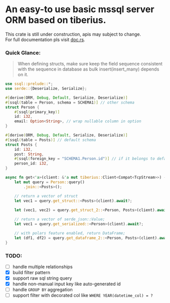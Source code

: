 # An easy-to use basic mssql server ORM based on tiberius.  

This crate is still under construction, apis may subject to change.   
For full documentation pls visit [doc.rs](https://docs.rs/ssql/*/ssql/).
### Quick Glance:
> When defining structs, make sure keep the field sequence consistent with the sequence in database as bulk insert(insert_many) depends on it. 
```rust
use ssql::prelude::*;
use serde::{Deserialize, Serialize};

#[derive(ORM, Debug, Default, Serialize, Deserialize)]
#[ssql(table = Person, schema = SCHEMA1)] // other schema
struct Person {
    #[ssql(primary_key)]
    id: i32,
    email: Option<String>, // wrap nullable column in option
}

#[derive(ORM, Debug, Default, Serialize, Deserialize)]
#[ssql(table = Posts)] // default schema
struct Posts {
    id: i32,
    post: String,
    #[ssql(foreign_key = "SCHEMA1.Person.id")] // if it belongs to default schema, just write TABLE.COLUMN
    person_id: i32,
}

async fn get<'a>(client: &'a mut tiberius::Client<Compat<TcpStream>>) -> SsqlResult<()> {
    let mut query = Person::query()
        .join::<Posts>();

    // return a vector of struct
    let vec1 = query.get_struct::<Posts>(client).await?;
    
    let (vec1, vec2) = query.get_struct_2::<Person, Posts>(client).await?;

    // return a vector of serde_json::Value;
    let vec1 = query.get_serialized::<Person>(client).await?;

    // with polars feature enabled, return DataFrame;
    let (df1, df2) = query.get_dataframe_2::<Person, Posts>(client).await?;
}
```


### TODO:
- [ ] handle multiple relationships
- [x] build filter pattern
- [x] support raw sql string query
- [x] handle non-manual input key like auto-generated id
- [ ] handle `GROUP BY` aggregation
- [ ] support filter with decorated col like `WHERE YEAR(datetime_col) = ?`